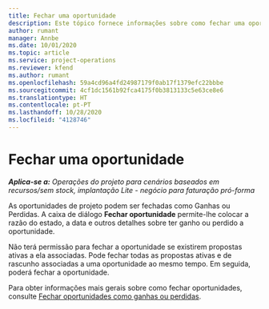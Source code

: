 ```yaml
---
title: Fechar uma oportunidade
description: Este tópico fornece informações sobre como fechar uma oportunidade de projeto.
author: rumant
manager: Annbe
ms.date: 10/01/2020
ms.topic: article
ms.service: project-operations
ms.reviewer: kfend
ms.author: rumant
ms.openlocfilehash: 59a4cd96a4fd24987179f0ab17f1379efc22bbbe
ms.sourcegitcommit: 4cf1dc1561b92fca4175f0b3813133c5e63ce8e6
ms.translationtype: HT
ms.contentlocale: pt-PT
ms.lasthandoff: 10/28/2020
ms.locfileid: "4128746"
---
```

# <a name="close-an-opportunity"></a>Fechar uma oportunidade

_**Aplica-se a:** Operações do projeto para cenários baseados em recursos/sem stock, implantação Lite - negócio para faturação pró-forma_

As oportunidades de projeto podem ser fechadas como Ganhas ou Perdidas. A caixa de diálogo **Fechar oportunidade** permite-lhe colocar a razão do estado, a data e outros detalhes sobre ter ganho ou perdido a oportunidade.

Não terá permissão para fechar a oportunidade se existirem propostas ativas a ela associadas. Pode fechar todas as propostas ativas e de rascunho associadas a uma oportunidade ao mesmo tempo. Em seguida, poderá fechar a oportunidade.

Para obter informações mais gerais sobre como fechar oportunidades, consulte [Fechar oportunidades como ganhas ou perdidas](https://docs.microsoft.com/dynamics365/sales-enterprise/close-opportunity-won-lost-sales).
